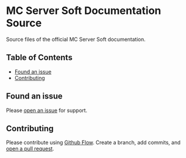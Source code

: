 # MC Server Soft Documentation Source

Source files of the official MC Server Soft documentation.

## Table of Contents

- [Found an issue](#found-an-issue)
- [Contributing](#contributing)

## Found an issue

Please [open an issue](https://github.com/mcserversoft/documentation/issues/new) for support.

## Contributing

Please contribute using [Github Flow](https://guides.github.com/introduction/flow/). Create a branch, add commits, and [open a pull request](https://github.com/mcserversoft/documentation/compare).